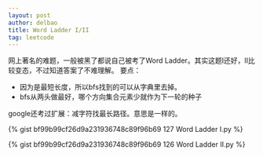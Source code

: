 ```yaml
---
layout: post
author: delbao
title: Word Ladder I/II
tag: leetcode
---
```


网上著名的难题，一般被黑了都说自己被考了Word Ladder。其实这题I还好，II比较变态，不过知道答案了不难理解。
要点：
 
- 因为是最短长度，所以bfs找到的可以从字典里去掉。
- bfs从两头做最好，哪个方向集合元素少就作为下一轮的种子
 
google还考过扩展：减字符找最长路径。意思是一样的。
 

{% gist bf99b99cf26d9a231936748c89f96b69  127 Word Ladder I.py %}

{% gist bf99b99cf26d9a231936748c89f96b69 126 Word Ladder II.py %}
